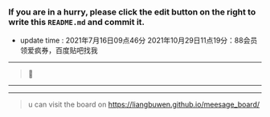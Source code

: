 ### If you are in a hurry, please click the edit button on the right to write this `README.md` and commit it.
* update time :   2021年7月16日09点46分
2021年10月29日11点19分：88会员领爱疯券，百度贴吧找我
---
>🤭
>
---  
***
> u can visit the board on <https://liangbuwen.github.io/meesage_board/>    

